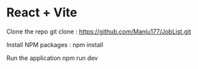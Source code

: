 # React + Vite


Clone the repo git clone : https://github.com/Manju177/JobList.git

Install NPM packages : npm install 

Run the application npm run dev